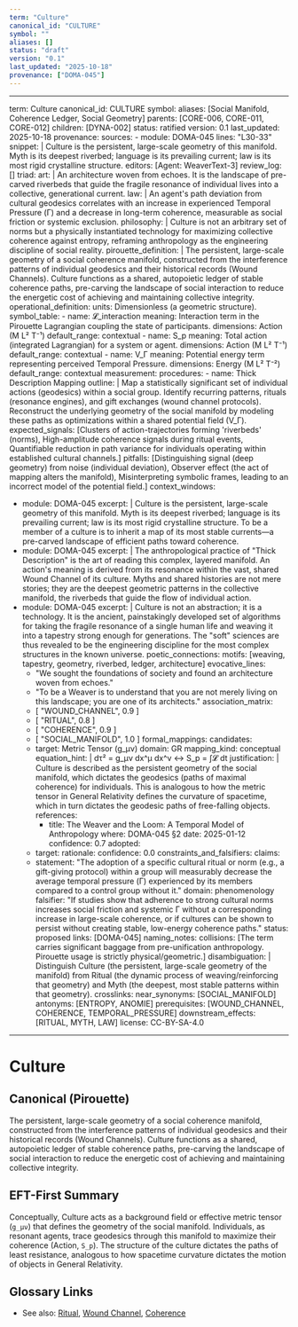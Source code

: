 ```yaml
---
term: "Culture"
canonical_id: "CULTURE"
symbol: ""
aliases: []
status: "draft"
version: "0.1"
last_updated: "2025-10-18"
provenance: ["DOMA-045"]
---
```


---
term: Culture
canonical_id: CULTURE
symbol: 
aliases: [Social Manifold, Coherence Ledger, Social Geometry]
parents: [CORE-006, CORE-011, CORE-012]
children: [DYNA-002]
status: ratified
version: 0.1
last_updated: 2025-10-18
provenance:
  sources:
    - module: DOMA-045
      lines: "L30-33"
      snippet: |
        Culture is the persistent, large-scale geometry of this manifold. Myth is its deepest riverbed; language is its prevailing current; law is its most rigid crystalline structure.
  editors: [Agent: WeaverText-3]
  review_log: []
triad:
  art: |
    An architecture woven from echoes. It is the landscape of pre-carved riverbeds that guide the fragile resonance of individual lives into a collective, generational current.
  law: |
    An agent's path deviation from cultural geodesics correlates with an increase in experienced Temporal Pressure (Γ) and a decrease in long-term coherence, measurable as social friction or systemic exclusion.
  philosophy: |
    Culture is not an arbitrary set of norms but a physically instantiated technology for maximizing collective coherence against entropy, reframing anthropology as the engineering discipline of social reality.
pirouette_definition: |
  The persistent, large-scale geometry of a social coherence manifold, constructed from the interference patterns of individual geodesics and their historical records (Wound Channels). Culture functions as a shared, autopoietic ledger of stable coherence paths, pre-carving the landscape of social interaction to reduce the energetic cost of achieving and maintaining collective integrity.
operational_definition:
  units: Dimensionless (a geometric structure).
  symbol_table:
    - name: 𝓛_interaction
      meaning: Interaction term in the Pirouette Lagrangian coupling the state of participants.
      dimensions: Action (M L² T⁻¹)
      default_range: contextual
    - name: S_p
      meaning: Total action (integrated Lagrangian) for a system or agent.
      dimensions: Action (M L² T⁻¹)
      default_range: contextual
    - name: V_Γ
      meaning: Potential energy term representing perceived Temporal Pressure.
      dimensions: Energy (M L² T⁻²)
      default_range: contextual
  measurement:
    procedures:
      - name: Thick Description Mapping
        outline: |
          Map a statistically significant set of individual actions (geodesics) within a social group. Identify recurring patterns, rituals (resonance engines), and gift exchanges (wound channel protocols). Reconstruct the underlying geometry of the social manifold by modeling these paths as optimizations within a shared potential field (V_Γ).
        expected_signals: [Clusters of action-trajectories forming 'riverbeds' (norms), High-amplitude coherence signals during ritual events, Quantifiable reduction in path variance for individuals operating within established cultural channels.]
        pitfalls: [Distinguishing signal (deep geometry) from noise (individual deviation), Observer effect (the act of mapping alters the manifold), Misinterpreting symbolic frames, leading to an incorrect model of the potential field.]
context_windows:
  - module: DOMA-045
    excerpt: |
      Culture is the persistent, large-scale geometry of this manifold. Myth is its deepest riverbed; language is its prevailing current; law is its most rigid crystalline structure. To be a member of a culture is to inherit a map of its most stable currents—a pre-carved landscape of efficient paths toward coherence.
  - module: DOMA-045
    excerpt: |
      The anthropological practice of "Thick Description" is the art of reading this complex, layered manifold. An action's meaning is derived from its resonance within the vast, shared Wound Channel of its culture. Myths and shared histories are not mere stories; they are the deepest geometric patterns in the collective manifold, the riverbeds that guide the flow of individual action.
  - module: DOMA-045
    excerpt: |
      Culture is not an abstraction; it is a technology. It is the ancient, painstakingly developed set of algorithms for taking the fragile resonance of a single human life and weaving it into a tapestry strong enough for generations. The "soft" sciences are thus revealed to be the engineering discipline for the most complex structures in the known universe.
poetic_connections:
  motifs: [weaving, tapestry, geometry, riverbed, ledger, architecture]
  evocative_lines:
    - "We sought the foundations of society and found an architecture woven from echoes."
    - "To be a Weaver is to understand that you are not merely living on this landscape; you are one of its architects."
  association_matrix:
    - [ "WOUND_CHANNEL", 0.9 ]
    - [ "RITUAL", 0.8 ]
    - [ "COHERENCE", 0.9 ]
    - [ "SOCIAL_MANIFOLD", 1.0 ]
formal_mappings:
  candidates:
    - target: Metric Tensor (g_μν)
      domain: GR
      mapping_kind: conceptual
      equation_hint: |
        dτ² = g_μν dx^μ dx^ν  ↔  S_p = ∫𝓛 dt
      justification: |
        Culture is described as the persistent geometry of the social manifold, which dictates the geodesics (paths of maximal coherence) for individuals. This is analogous to how the metric tensor in General Relativity defines the curvature of spacetime, which in turn dictates the geodesic paths of free-falling objects.
      references:
        - title: The Weaver and the Loom: A Temporal Model of Anthropology
          where: DOMA-045 §2
          date: 2025-01-12
      confidence: 0.7
  adopted:
    - target:
      rationale:
      confidence: 0.0
constraints_and_falsifiers:
  claims:
    - statement: "The adoption of a specific cultural ritual or norm (e.g., a gift-giving protocol) within a group will measurably decrease the average temporal pressure (Γ) experienced by its members compared to a control group without it."
      domain: phenomenology
      falsifier: "If studies show that adherence to strong cultural norms increases social friction and systemic Γ without a corresponding increase in large-scale coherence, or if cultures can be shown to persist without creating stable, low-energy coherence paths."
      status: proposed
      links: [DOMA-045]
naming_notes:
  collisions: [The term carries significant baggage from pre-unification anthropology. Pirouette usage is strictly physical/geometric.]
  disambiguation: |
    Distinguish Culture (the persistent, large-scale geometry of the manifold) from Ritual (the dynamic process of weaving/reinforcing that geometry) and Myth (the deepest, most stable patterns within that geometry).
crosslinks:
  near_synonyms: [SOCIAL_MANIFOLD]
  antonyms: [ENTROPY, ANOMIE]
  prerequisites: [WOUND_CHANNEL, COHERENCE, TEMPORAL_PRESSURE]
  downstream_effects: [RITUAL, MYTH, LAW]
license: CC-BY-SA-4.0
---

# Culture

## Canonical (Pirouette)
The persistent, large-scale geometry of a social coherence manifold, constructed from the interference patterns of individual geodesics and their historical records (Wound Channels). Culture functions as a shared, autopoietic ledger of stable coherence paths, pre-carving the landscape of social interaction to reduce the energetic cost of achieving and maintaining collective integrity.

## EFT-First Summary
Conceptually, Culture acts as a background field or effective metric tensor (`g_μν`) that defines the geometry of the social manifold. Individuals, as resonant agents, trace geodesics through this manifold to maximize their coherence (Action, `S_p`). The structure of the culture dictates the paths of least resistance, analogous to how spacetime curvature dictates the motion of objects in General Relativity.

## Glossary Links
- See also: [Ritual](...), [Wound Channel](...), [Coherence](...)
